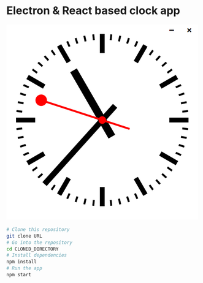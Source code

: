 # Electron & React based clock app

![clock app](./documentation/clock.png)

```bash
# Clone this repository
git clone URL
# Go into the repository
cd CLONED_DIRECTORY
# Install dependencies
npm install
# Run the app
npm start
```